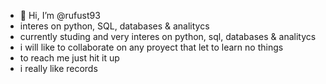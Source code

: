 - 👋 Hi, I’m @rufust93
- interes on python, SQL, databases & analitycs 
- currently studing and very interes on python, sql, databases & analitycs 
- i will like to collaborate on any proyect that let to learn no things
- to reach me just hit it up
- i really like records

<!---
rufust93/rufust93 is a ✨ special ✨ repository because its `README.md` (this file) appears on your GitHub profile.
You can click the Preview link to take a look at your changes.
--->
